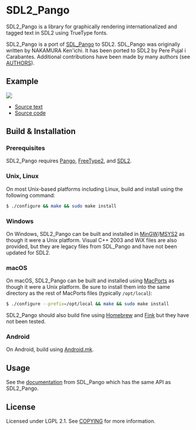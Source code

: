 # SDL2_Pango

SDL2_Pango is a library for graphically rendering internationalized and tagged
text in SDL2 using TrueType fonts.

SDL2_Pango is a port of [SDL_Pango] to SDL2.  SDL_Pango was originally written
by NAKAMURA Ken'ichi.  It has been ported to SDL2 by Pere Pujal i Carabantes.
Additional contributions have been made by many authors (see [AUTHORS]).


## Example

<img src='https://github.com/markuskimius/SDL2_Pango/blob/master/test/screenshot.png' />

* [Source text]
* [Source code]


## Build & Installation

### Prerequisites

SDL2_Pango requires [Pango], [FreeType2], and [SDL2].

### Unix, Linux

On most Unix-based platforms including Linux, build and install using the
following command:

```bash
$ ./configure && make && sudo make install
```

### Windows

On Windows, SDL2_Pango can be built and installed in [MinGW]/[MSYS2] as though
it were a Unix platform.  Visual C++ 2003 and WiX files are also provided, but
they are legacy files from SDL_Pango and have not been updated for SDL2. 

### macOS

On macOS, SDL2_Pango can be built and installed using [MacPorts] as though it
were a Unix platform.  Be sure to install them into the same directory as the
rest of MacPorts files (typically `/opt/local`):

```bash
$ ./configure --prefix=/opt/local && make && sudo make install
```

SDL2_Pango should also build fine using [Homebrew] and [Fink] but they have not
been tested.

### Android

On Android, build using [Android.mk].


## Usage

See the [documentation] from SDL_Pango which has the same API as SDL2_Pango.


## License

Licensed under LGPL 2.1.  See [COPYING] for more information.


[SDL_Pango]: http://sdlpango.sourceforge.net/
[Source text]: https://github.com/markuskimius/SDL2_Pango/blob/master/test/markup.txt
[Source code]: https://github.com/markuskimius/SDL2_Pango/blob/master/test/testbench.c
[Pango]: https://pango.gnome.org/
[SDL2]: https://www.libsdl.org/
[FreeType2]: https://freetype.org/
[Android.mk]: https://github.com/markuskimius/SDL2_Pango/blob/master/Android.mk
[MinGW]: https://www.mingw-w64.org/
[MSYS2]: https://www.msys2.org/
[MacPorts]: https://www.macports.org/
[Homebrew]: https://brew.sh/
[Fink]: https://www.finkproject.org/
[documentation]: https://htmlpreview.github.io/?https://github.com/markuskimius/SDL2_Pango/blob/master/docs/html/index.html
[AUTHORS]: https://github.com/markuskimius/SDL2_Pango/blob/master/AUTHORS
[COPYING]: https://github.com/markuskimius/SDL2_Pango/blob/master/COPYING
